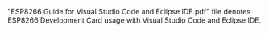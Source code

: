"ESP8266 Guide for Visual Studio Code and Eclipse IDE.pdf" file denotes ESP8266 Development Card usage with Visual Studio Code and Eclipse IDE.
